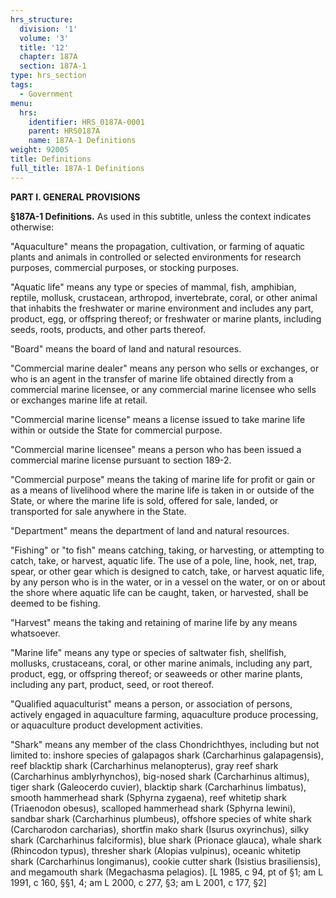 ```yaml
---
hrs_structure:
  division: '1'
  volume: '3'
  title: '12'
  chapter: 187A
  section: 187A-1
type: hrs_section
tags:
  - Government
menu:
  hrs:
    identifier: HRS_0187A-0001
    parent: HRS0187A
    name: 187A-1 Definitions
weight: 92005
title: Definitions
full_title: 187A-1 Definitions
---
```

**PART I. GENERAL PROVISIONS**

**§187A-1 Definitions.** As used in this subtitle, unless the context indicates otherwise:

"Aquaculture" means the propagation, cultivation, or farming of aquatic plants and animals in controlled or selected environments for research purposes, commercial purposes, or stocking purposes.

"Aquatic life" means any type or species of mammal, fish, amphibian, reptile, mollusk, crustacean, arthropod, invertebrate, coral, or other animal that inhabits the freshwater or marine environment and includes any part, product, egg, or offspring thereof; or freshwater or marine plants, including seeds, roots, products, and other parts thereof.

"Board" means the board of land and natural resources.

"Commercial marine dealer" means any person who sells or exchanges, or who is an agent in the transfer of marine life obtained directly from a commercial marine licensee, or any commercial marine licensee who sells or exchanges marine life at retail.

"Commercial marine license" means a license issued to take marine life within or outside the State for commercial purpose.

"Commercial marine licensee" means a person who has been issued a commercial marine license pursuant to section 189-2.

"Commercial purpose" means the taking of marine life for profit or gain or as a means of livelihood where the marine life is taken in or outside of the State, or where the marine life is sold, offered for sale, landed, or transported for sale anywhere in the State.

"Department" means the department of land and natural resources.

"Fishing" or "to fish" means catching, taking, or harvesting, or attempting to catch, take, or harvest, aquatic life. The use of a pole, line, hook, net, trap, spear, or other gear which is designed to catch, take, or harvest aquatic life, by any person who is in the water, or in a vessel on the water, or on or about the shore where aquatic life can be caught, taken, or harvested, shall be deemed to be fishing.

"Harvest" means the taking and retaining of marine life by any means whatsoever.

"Marine life" means any type or species of saltwater fish, shellfish, mollusks, crustaceans, coral, or other marine animals, including any part, product, egg, or offspring thereof; or seaweeds or other marine plants, including any part, product, seed, or root thereof.

"Qualified aquaculturist" means a person, or association of persons, actively engaged in aquaculture farming, aquaculture produce processing, or aquaculture product development activities.

"Shark" means any member of the class Chondrichthyes, including but not limited to: inshore species of galapagos shark (Carcharhinus galapagensis), reef blacktip shark (Carcharhinus melanopterus), gray reef shark (Carcharhinus amblyrhynchos), big-nosed shark (Carcharhinus altimus), tiger shark (Galeocerdo cuvier), blacktip shark (Carcharhinus limbatus), smooth hammerhead shark (Sphyrna zygaena), reef whitetip shark (Triaenodon obesus), scalloped hammerhead shark (Sphyrna lewini), sandbar shark (Carcharhinus plumbeus), offshore species of white shark (Carcharodon carcharias), shortfin mako shark (Isurus oxyrinchus), silky shark (Carcharhinus falciformis), blue shark (Prionace glauca), whale shark (Rhincodon typus), thresher shark (Alopias vulpinus), oceanic whitetip shark (Carcharhinus longimanus), cookie cutter shark (Isistius brasiliensis), and megamouth shark (Megachasma pelagios). [L 1985, c 94, pt of §1; am L 1991, c 160, §§1, 4; am L 2000, c 277, §3; am L 2001, c 177, §2]